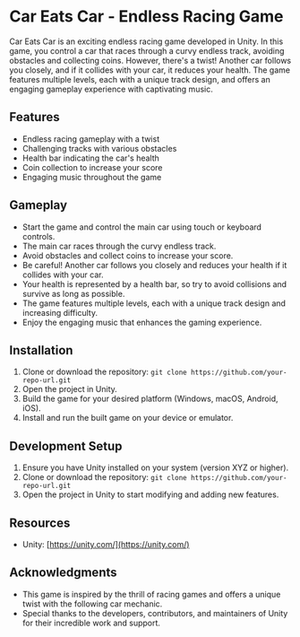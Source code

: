 # Car Eats Car - Endless Racing Game

Car Eats Car is an exciting endless racing game developed in Unity. In this game, you control a car that races through a curvy endless track, avoiding obstacles and collecting coins. However, there's a twist! Another car follows you closely, and if it collides with your car, it reduces your health. The game features multiple levels, each with a unique track design, and offers an engaging gameplay experience with captivating music.

## Features

- Endless racing gameplay with a twist
- Challenging tracks with various obstacles
- Health bar indicating the car's health
- Coin collection to increase your score
- Engaging music throughout the game

## Gameplay

- Start the game and control the main car using touch or keyboard controls.
- The main car races through the curvy endless track.
- Avoid obstacles and collect coins to increase your score.
- Be careful! Another car follows you closely and reduces your health if it collides with your car.
- Your health is represented by a health bar, so try to avoid collisions and survive as long as possible.
- The game features multiple levels, each with a unique track design and increasing difficulty.
- Enjoy the engaging music that enhances the gaming experience.

## Installation

1. Clone or download the repository: `git clone https://github.com/your-repo-url.git`
2. Open the project in Unity.
3. Build the game for your desired platform (Windows, macOS, Android, iOS).
4. Install and run the built game on your device or emulator.

## Development Setup

1. Ensure you have Unity installed on your system (version XYZ or higher).
2. Clone or download the repository: `git clone https://github.com/your-repo-url.git`
3. Open the project in Unity to start modifying and adding new features.

## Resources

- Unity: [https://unity.com/](https://unity.com/)

## Acknowledgments

- This game is inspired by the thrill of racing games and offers a unique twist with the following car mechanic.
- Special thanks to the developers, contributors, and maintainers of Unity for their incredible work and support.
